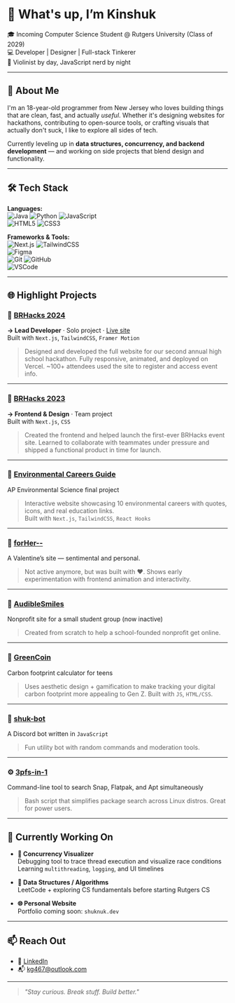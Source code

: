 # 👋 What's up, I’m Kinshuk

🎓 Incoming Computer Science Student @ Rutgers University (Class of 2029)  
💻 Developer | Designer | Full-stack Tinkerer  
🎻 Violinist by day, JavaScript nerd by night  

---

## 🚀 About Me

I'm an 18-year-old programmer from New Jersey who loves building things that are clean, fast, and actually *useful*. Whether it's designing websites for hackathons, contributing to open-source tools, or crafting visuals that actually don't suck, I like to explore all sides of tech.

Currently leveling up in **data structures, concurrency, and backend development** — and working on side projects that blend design and functionality.

---

## 🛠️ Tech Stack

**Languages:**  
![Java](https://img.shields.io/badge/Java-ED8B00?style=flat&logo=java&logoColor=white) 
![Python](https://img.shields.io/badge/Python-3776AB?style=flat&logo=python&logoColor=white) 
![JavaScript](https://img.shields.io/badge/JavaScript-F7DF1E?style=flat&logo=javascript&logoColor=black)  
![HTML5](https://img.shields.io/badge/HTML5-E34F26?style=flat&logo=html5&logoColor=white) 
![CSS3](https://img.shields.io/badge/CSS3-1572B6?style=flat&logo=css3&logoColor=white)

**Frameworks & Tools:**  
![Next.js](https://img.shields.io/badge/Next.js-000000?style=flat&logo=nextdotjs&logoColor=white) 
![TailwindCSS](https://img.shields.io/badge/TailwindCSS-06B6D4?style=flat&logo=tailwindcss&logoColor=white)  
![Figma](https://img.shields.io/badge/Figma-F24E1E?style=flat&logo=figma&logoColor=white)  
![Git](https://img.shields.io/badge/Git-F05032?style=flat&logo=git&logoColor=white) 
![GitHub](https://img.shields.io/badge/GitHub-181717?style=flat&logo=github&logoColor=white)  
![VSCode](https://img.shields.io/badge/VS%20Code-007ACC?style=flat&logo=visualstudiocode&logoColor=white)

---

## 🌐 Highlight Projects

### 🔴 [**BRHacks 2024**](https://github.com/shuknuk/brhacks24)  
**→ Lead Developer** · Solo project · [Live site](https://brhacks24.vercel.app/)  
Built with `Next.js`, `TailwindCSS`, `Framer Motion`  
> Designed and developed the full website for our second annual high school hackathon. Fully responsive, animated, and deployed on Vercel. ~100+ attendees used the site to register and access event info.

---

### 🔵 [**BRHacks 2023**](https://github.com/ethanw2457/2023BRHacksWebsite)  
**→ Frontend & Design** · Team project  
Built with `Next.js`, `CSS`  
> Created the frontend and helped launch the first-ever BRHacks event site. Learned to collaborate with teammates under pressure and shipped a functional product in time for launch.

---

### 🌱 [**Environmental Careers Guide**](https://github.com/shuknuk/environmental-careers-guide)  
AP Environmental Science final project  
> Interactive website showcasing 10 environmental careers with quotes, icons, and real education links.  
Built with `Next.js`, `TailwindCSS`, `React Hooks`

---

### 🌸 [**forHer--**](https://github.com/shuknuk/forHer--)  
A Valentine’s site — sentimental and personal.  
> Not active anymore, but was built with ❤️. Shows early experimentation with frontend animation and interactivity.

---

### 💬 [**AudibleSmiles**](https://github.com/shuknuk/audibleSmiles)  
Nonprofit site for a small student group (now inactive)  
> Created from scratch to help a school-founded nonprofit get online.

---

### 🧠 [**GreenCoin**](https://github.com/shuknuk/GreenCoin)  
Carbon footprint calculator for teens  
> Uses aesthetic design + gamification to make tracking your digital carbon footprint more appealing to Gen Z. Built with `JS`, `HTML/CSS`.

---

### 🤖 [**shuk-bot**](https://github.com/shuknuk/shuk-bot)  
A Discord bot written in `JavaScript`  
> Fun utility bot with random commands and moderation tools.

---

### ⚙️ [**3pfs-in-1**](https://github.com/shuknuk/3pfs-in-1)  
Command-line tool to search Snap, Flatpak, and Apt simultaneously  
> Bash script that simplifies package search across Linux distros. Great for power users.

---

## 🧪 Currently Working On

- **🧵 Concurrency Visualizer**  
Debugging tool to trace thread execution and visualize race conditions  
Learning `multithreading`, `logging`, and UI timelines

- **🧠 Data Structures / Algorithms**  
LeetCode + exploring CS fundamentals before starting Rutgers CS

- **🌐 Personal Website**  
Portfolio coming soon: `shuknuk.dev`

---

## 📫 Reach Out
- 🔗 [LinkedIn](https://www.linkedin.com/in/kinshuk-goel-7137a1281/)  
- 📬 kg467@outlook.com

---

> _"Stay curious. Break stuff. Build better."_  

